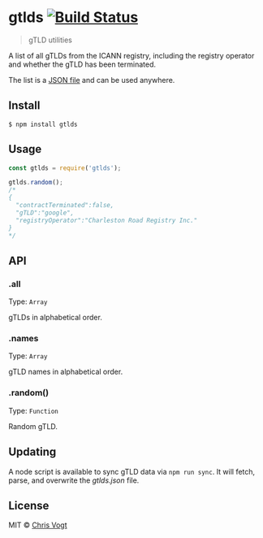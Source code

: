 # gtlds [![Build Status](https://travis-ci.org/chrisvogt/gtlds.svg?branch=master)](https://travis-ci.org/chrisvogt/gtlds)

> gTLD utilities

A list of all gTLDs from the ICANN registry, including the registry operator and whether the gTLD has been terminated.

The list is a [JSON file](gtlds.json) and can be used anywhere.


## Install

```
$ npm install gtlds
```


## Usage

```js
const gtlds = require('gtlds');

gtlds.random();
/*
{
  "contractTerminated":false,
  "gTLD":"google",
  "registryOperator":"Charleston Road Registry Inc."
}
*/
```


## API

### .all

Type: `Array`

gTLDs in alphabetical order.

### .names

Type: `Array`

gTLD names in alphabetical order.

### .random()

Type: `Function`

Random gTLD.


## Updating

A node script is available to sync gTLD data via `npm run sync`. It will fetch, parse, and overwrite the _gtlds.json_ file.


## License

MIT © [Chris Vogt](https://www.chrisvogt.me)
